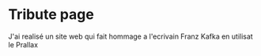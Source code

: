 # Tribute page
 J'ai realisé un site web qui fait hommage a l'ecrivain Franz Kafka en utilisat le Prallax
